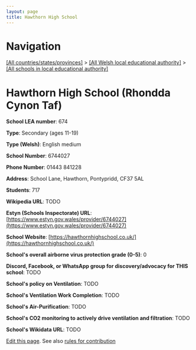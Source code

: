 ```yaml
---
layout: page
title: Hawthorn High School
---
```

# Navigation

[[All countries/states/provinces]](../../..) > [[All Welsh local educational authority]](../..) > [[All schools in local educational authority]](..)

# Hawthorn High School (Rhondda Cynon Taf)

**School LEA number**: 674

**Type**: Secondary (ages 11-19)

**Type (Welsh)**: English medium

**School Number**: 6744027

**Phone Number**: 01443 841228

**Address**: School Lane, Hawthorn, Pontypridd, CF37 5AL

**Students**: 717

**Wikipedia URL**: TODO

**Estyn (Schools Inspectorate) URL**: [https://www.estyn.gov.wales/provider/6744027](https://www.estyn.gov.wales/provider/6744027)

**School Website**: [https://hawthornhighschool.co.uk/](https://hawthornhighschool.co.uk/)

**School's overall airborne virus protection grade (0-5)**: 0

**Discord, Facebook, or WhatsApp group for discovery/advocacy for THIS school**: TODO

**School's policy on Ventilation**: TODO

**School's Ventilation Work Completion**: TODO

**School's Air-Purification**: TODO

**School's CO2 monitoring to actively drive ventilation and filtration**: TODO

**School's Wikidata URL**: TODO




[Edit this page](https://github.com/ventilate-schools/Wales/edit/prif/./Rhondda_Cynon_Taf/Hawthorn_High_School.md). See also [rules for contribution](../../../contribution-rules/)